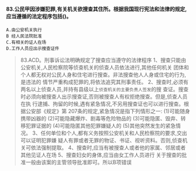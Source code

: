 #### 83.公民甲因涉嫌犯罪,有关机关欲搜查其住所。根据我国现行宪法和法律的规定,应当遵循的法定程序包括()。
    A.由公安机关执行
    B 经人民法院批准
    C.有相关的证人在场
    D.工作人员应出示搜查证件
>   83.ACD。刑事诉讼法明确规定了搜查应当遵守的法律程序
    1、搜查只能由公安机关,人民检察院等侦查机关的侦查人员依法进行,其他任何机关
    团体和个人都无权对公民人身和住宅进行搜查。非法搜查他人人身或住宅的行为,是违法的
    情节严重构成犯罪的,将依法追究其刑事责任。
    2、搜查时,必须有两名以上侦查人员,并持有县级以上`侦查机关的主要负责人签发`的搜
    查证。搜查时必须向被搜查人出示搜查证,否则被搜查人有权拒绝搜查。但是,侦查人员在执
    行逮捕、拘留的时候,遇有紧急情况,不另用搜查证也可以进行搜查。根据公安部《规定》第
    207条的规定,紧急情况是指下列情形之一:
    (1)可能随身携带凶器的
    (2)可能隐藏爆炸、剧毒等危险物品的
    (3)可能隐匿、毁弃、转移犯罪证据的
    (4)可能隐匿其他犯罪嫌疑人的
    (5)其他突然发生的紧急情况。
    3、任何单位和个人,都有义务按照公安机关和人民检察院的要求,交出可以证明犯罪嫌
    疑人有罪或者无罪的物证、书证、视听资料。否则,侦查机关可依法强制提取。
    4、搜查时,应当有被搜查人或者他的家属、邻居或者其他见证人在场
    5、搜查妇女的身体,应当由女工作人员进行
    关于搜查的批准一般由该案的主管领导批准即可。所以B项错误